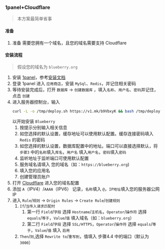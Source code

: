 ### 1panel+Cloudflare

> 本方案最简单省事

#### 准备

1. 准备 需要您拥有一个域名，且您的域名需要支持 Cloudflare

#### 安装流程

> 假设您的域名为 `blueberry.org`

1. 安装 [1panel](https://1panel.cn/)，参考[安装文档](https://1panel.cn/docs/installation/online_installation/)
2. 登录 1panel 进入 `应用商店`，安装 `MySql`、`Redis`，并记住相关密码
3. 等待安装完成后，打开 `数据库` -> `创建数据库` ，填入`名称`、`用户名`、`密码`并记住，点击 `创建`
4. 进入服务器控制台，输入
   ```bash
   curl -L -o /tmp/deploy.sh https://v1.mk/b9VbxyK && bash /tmp/deploy.sh
   ```
   以开始安装 `Blueberry`
	1. 按提示分别输入相关信息
	2. 如您选择的默认设置，缓存地址可以使用默认配置。缓存连接密码填入 `Redis` 的密码
	3. 如您选择的默认设置，数据库配置中的地址。端口可以直接选择默认，将 `步骤3` 中的`名称`填入`库名`，`用户名`
	   填入`用户名`，`密码`填入`密码`
	4. 监听地址于监听端口可使用默认配置
	5. 服务域名请填入 您的域名（如：`https://blueberry.org`)
	6. 填入您的应用名
	7. 创建管理员账户
5. 打开 [Cloudflare](https://www.cloudflare.com/) 进入您的域名配置
6. 添加 `A`（IPV4）/`AAAA`（IPV6） 记录，`名称`填入 `@`，`IP地址`填入您的服务器公网 IP
7. 进入 `Rule`/`规则` -> `Origin Rules` -> `Create Rule`/`创建规则`
	1. `If`/`当传入请求匹配时`
		1. 第一行 `Field`/`字段` 选择 `Hostname`/`主机名`，`Operator`/`操作符` 选择 `equals`/`等于`，`Value`/`值` 填入域名（如：`blueberry.org`）
		2. 第二行 `Field`/`字段` 选择 `SSL/HTTPS`，`Operator`/`操作符` 选择 `equals`/`等于`，`Value`/`值` 填入 `启用`
	2. `Then`/`则`,选择 `Rewrite to`/`重写到`，值填入 步骤4.4 中的端口（默认为`3000`）
